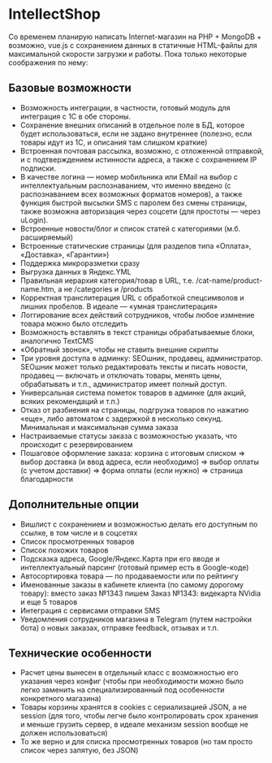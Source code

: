 # IntellectShop
Со временем планирую написать Internet-магазин на PHP + MongoDB + возможно, vue.js с сохранением данных в статичные HTML-файлы для максимальной скорости загрузки и работы. 
Пока только некоторые соображения по нему:

## Базовые возможности

* Возможность интеграции, в частности, готовый модуль для интеграция с 1С в обе стороны. 
* Сохранение внешних описаний в отдельное поле в БД, которое будет использоваться, если не задано внутреннее (полезно, если товары идут из 1С, и описания там слишком краткие)
* Встроенная почтовая рассылка, возможно, с отложенной отправкой, и с подтверждением истинности адреса, а также с сохранением IP подписки. 
* В качестве логина — номер мобильника или EMail на выбор с интеллектуальным распознаванием, что именно введено (с распознаванием всех возможных форматов номеров), а также функция быстрой высылки SMS с паролем без смены страницы, также возможна авторизация через соцсети (для простоты — через uLogin). 
* Встроенные новости/блог и список статей с категориями (м.б. расширяемый)
* Встроенные статические страницы (для разделов типа «Оплата», «Доставка», «Гарантии»)
* Поддержка микроразметки сразу
* Выгрузка данных в Яндекс.YML 
* Правильная иерархия категория/товар в URL, т.е. /cat-name/product-name.htm, а не /categories и /products
* Корректная транслитерация URL с обработкой спецсимволов и лишних пробелов. В идеале — «умная транслитерация»
* Логгирование всех действий сотрудников, чтобы любое измнение товара можно было отследить
* Возможность вставлять в текст страницы обрабатываемые блоки, аналогично TextCMS
* «Обратный звонок», чтобы не ставить внешние скрипты
* Три уровня доступа в админку: SEOшник, продавец, администратор. SEOшник может только редактировать тексты и писать новости, продавец — включать и отключать товары, менять цены, обрабатывать и т.п., администратор имеет полный доступ. 
* Универсальная система пометок товаров в админке (для акций, всяких рекомендаций и т.п.) 
* Отказ от разбиения на страницы, подгрузка товаров по нажатию «еще», либо автоматом с задержкой в несколько секунд. 
Минимальная и максимальная сумма заказа 
* Настраиваемые статусы заказа с возможностью указать, что происходит с резервированием 
* Пошаговое оформление заказа: корзина с итоговым списком => выбор доставка (и ввод адреса, если необходимо) => выбор оплаты (с учетом доставки) => форма оплаты (если нужно) => страница благодарности
 
## Дополнительные опции

* Вишлист  с сохранением и возможностью делать его доступным по ссылке, в том числе и в соцсетях 
* Список просмотренных товаров 
* Список похожих товаров 
* Подсказка адреса, Google/Яндекс.Карта при его вводе и интеллектуальный парсинг (готовый пример есть в Google-коде)
* Автосортировка товара — по продаваемости или по рейтингу
* Именованные заказы в кабинете клиента (по самому дорогому товару): вместо заказ №1343 пишем Заказ №1343: видекарта NVidia и еще 5 товаров
* Интеграция с сервисами отправки SMS
* Уведомления сотрудников магазина в Telegram (путем настройки бота) о новых заказах, отправке feedback, отзывах и т.п.

## Технические особенности

* Расчет цены вынесен в отдельный класс с возможностью его указания через конфиг (чтобы при необходимости можно было легко заменить на специализированный под особенности конкретного магазина)
* Товары корзины хранятся в cookies с сериализацией JSON, а не session (для того, чтобы легче было контролировать срок хранения и меньше грузить сервер, в идеале механизм session вообще не должен использоваться)
* То же верно и для списка просмотренных товаров (но там просто список через запятую, без JSON)


